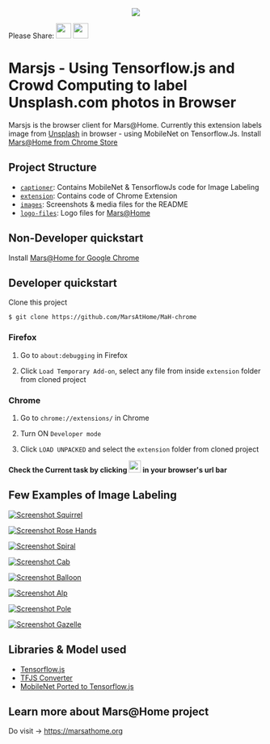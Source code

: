 <p align="center">
  <a href="https://chrome.google.com/webstore/detail/marshome/dikaddifgkonkicimbgikbcbaagajjhj"><img src="./images/banner.PNG?raw=true"></a>

  Please Share: <a href="https://news.ycombinator.com/submitlink?u=https://github.com/MarsAtHome/MaH-chrome&t=Labeling Unsplash.com photos using Tensorflow.js in your browser"><img src="./images/hacker-news.png" width="30px;"></a>
  <a href="https://twitter.com/home?status=Using%20Deep%20Learning,%20Label%20Unsplash.com%20photos%20with%20Tensorflow.js%20in%20your%20browser%3A%20https%3A//github.com/MarsAtHome/MaH-chrome"><img src="./images/twitter.png" width="30px;"></a>
</p>

# Marsjs - Using Tensorflow.js and Crowd Computing to label Unsplash.com photos in Browser

Marsjs is the browser client for Mars@Home. Currently this extension labels image from [Unsplash](https://unsplash.com) in browser - using MobileNet on Tensorflow.Js. Install [Mars@Home from Chrome Store](https://chrome.google.com/webstore/detail/marshome/dikaddifgkonkicimbgikbcbaagajjhj)

## Project Structure

* [`captioner`](./captioner): Contains MobileNet & TensorflowJs code for Image Labeling
* [`extension`](./extension): Contains code of Chrome Extension
* [`images`](./images): Screenshots & media files for the README
* [`logo-files`](./logo-files): Logo files for [Mars@Home](https://github.com/MarsAtHome/)

## Non-Developer quickstart
Install [Mars@Home for Google Chrome](https://chrome.google.com/webstore/detail/marshome/dikaddifgkonkicimbgikbcbaagajjhj)

## Developer quickstart

Clone this project

```
$ git clone https://github.com/MarsAtHome/MaH-chrome
```

### Firefox
1. Go to `about:debugging` in Firefox

2. Click `Load Temporary Add-on`, select any file from inside `extension` folder from cloned project

### Chrome
1. Go to `chrome://extensions/` in Chrome

2. Turn ON `Developer mode`

3. Click `LOAD UNPACKED` and select the `extension` folder from cloned project

**Check the Current task by clicking <img src="./logo-files/MarsAtHome.png?raw=true" width="24" height="24"> in your browser's url bar**

## Few Examples of Image Labeling

[![Screenshot Squirrel](./images/ss5.png?raw=true)](https://chrome.google.com/webstore/detail/marshome/dikaddifgkonkicimbgikbcbaagajjhj)

[![Screenshot Rose Hands](./images/ss3.png?raw=true)](https://chrome.google.com/webstore/detail/marshome/dikaddifgkonkicimbgikbcbaagajjhj)

[![Screenshot Spiral](./images/ss4.png?raw=true)](https://chrome.google.com/webstore/detail/marshome/dikaddifgkonkicimbgikbcbaagajjhj)

[![Screenshot Cab](./images/ss6.png?raw=true)](https://chrome.google.com/webstore/detail/marshome/dikaddifgkonkicimbgikbcbaagajjhj)

[![Screenshot Balloon](./images/ss8.png?raw=true)](https://chrome.google.com/webstore/detail/marshome/dikaddifgkonkicimbgikbcbaagajjhj)

[![Screenshot Alp](./images/ss7.png?raw=true)](https://chrome.google.com/webstore/detail/marshome/dikaddifgkonkicimbgikbcbaagajjhj)

[![Screenshot Pole](./images/ss2.png?raw=true)](https://chrome.google.com/webstore/detail/marshome/dikaddifgkonkicimbgikbcbaagajjhj)

[![Screenshot Gazelle](./images/ss1.png?raw=true)](https://chrome.google.com/webstore/detail/marshome/dikaddifgkonkicimbgikbcbaagajjhj)


## Libraries & Model used

* [Tensorflow.js](https://github.com/tensorflow/tfjs)
* [TFJS Converter](https://github.com/tensorflow/tfjs-converter)
* [MobileNet Ported to Tensorflow.js](https://github.com/tensorflow/tfjs-converter/tree/master/demo/mobilenet)

## Learn more about Mars@Home project
Do visit → https://marsathome.org